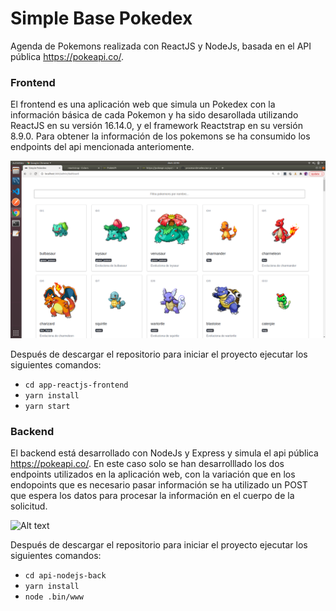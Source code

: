 # Simple Base Pokedex 

Agenda de Pokemons realizada con ReactJS y NodeJs, basada en el API pública  https://pokeapi.co/.  

### Frontend
El frontend es una aplicación web que simula un Pokedex con la información básica de cada Pokemon y ha sido desarollada utilizando ReactJS en su versión 16.14.0, y el framework Reactstrap en su versión 8.9.0. Para obtener la información de los pokemons se ha consumido los endpoints del api mencionada anteriomente. 

![Alt text](pokemon-screen.png?raw=true "Pokemns List View")

Después de descargar el repositorio para iniciar el proyecto ejecutar los siguientes comandos:

- `cd app-reactjs-frontend`
- `yarn install`
- `yarn start`

### Backend
El backend está desarrollado con NodeJs y Express y simula el api pública https://pokeapi.co/. En este caso solo se han desarrolllado los dos endpoints utilizados en la aplicación web, con la variación que en los endopoints que es necesario pasar información se ha utilizado un POST que espera los datos para procesar la información en el cuerpo de la solicitud. 

![Alt text](pokemon-detail?raw=true "Pokemon Detail")

Después de descargar el repositorio para iniciar el proyecto ejecutar los siguientes comandos:

- `cd api-nodejs-back`
- `yarn install`
- `node .bin/www`